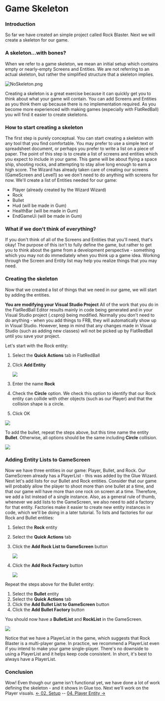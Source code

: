# Game Skeleton

### Introduction

So far we have created an simple project called Rock Blaster. Next we will create a skeleton for our game.

### A skeleton...with bones?

When we refer to a game skeleton, we mean an initial setup which contains empty or nearly-empty Screens and Entities. We are not referring to an actual skeleton, but rather the simplified structure that a skeleton implies.

![NoSkeleton.png](../../media/migrated\_media-NoSkeleton.png)&#x20;

Creating a skeleton is a great exercise because it can quickly get you to think about what your game will contain. You can add Screens and Entities as you think them up because there is no implementation required. As you become more experienced with making games (especially with FlatRedBall) you will find it easier to create skeletons.

### How to start creating a skeleton

The first step is purely conceptual. You can start creating a skeleton with any tool that you find comfortable. You may prefer to use a simple text or spreadsheet document, or perhaps you prefer to write a list on a piece of paper. The point of this step is to create a list of screens and entities which you expect to include in your game. This game will be about flying a space ship, shooting rocks, and attempting to stay alive long enough to earn a high score. The Wizard has already taken care of creating our screens (GameScreen and Level1) so we don't need to do anything with screens for now. We'll create a list of Entities needed for our game:

* Player (already created by the Wizard Wizard)
* Rock
* Bullet
* Hud (will be made in Gum)
* HealthBar (will be made in Gum)
* EndGameUi (will be made in Gum)

### What if we don't think of everything?

If you don't think of all of the Screens and Entities that you'll need, that's okay! The purpose of this isn't to fully define the game, but rather to get you to think about the game from a development perspective - something which you may not do immediately when you think up a game idea. Working through the Screen and Entity list may help you realize things that you may need.

### Creating the skeleton

Now that we created a list of things that we need in our game, we will start by adding the entities.

**You are modifying your Visual Studio Project** All of the work that you do in the FlatRedBall Editor results mainly in code being generated and in your Visual Studio project (.csproj) being modified. Normally you don't need to do anything - when you add things to FRB, they will automatically show up in Visual Studio. However, keep in mind that any changes made in Visual Studio (such as adding new classes) will not be picked up by FlatRedBall until you save your project.

Let's start with the Rock entity:

1. Select the **Quick Actions** tab in FlatRedBall
2.  Click **Add Entity**

    ![](../../media/2021-03-img\_604cdc3e88ab2.png)
3. Enter the name **Rock**
4. Check the **Circle** option. We check this option to identify that our Rock entity can collide with other objects (such as our Player) and that the collision shape is a circle.
5. Click OK

![](../../media/2021-03-img\_604cdc96adfb4.png)

To add the bullet, repeat the steps above, but this time name the entity **Bullet**. Otherwise, all options should be the same including **Circle** collision.

![](../../media/2021-03-img\_604cdd111f81c.png)

### Adding Entity Lists to GameScreen

Now we have three entities in our game: Player, Bullet, and Rock. Our GameScreen already has a PlayerList - this was added by the Glue Wizard. Next let's add lists for our Bullet and Rock entities. Consider that our game will probably allow the player to shoot more than one bullet at a time, and that our game will have more than one rock on screen at a time. Therefore, we add a list instead of a single instance. Also, as a general rule of thumb, whenever we add lists to the GameScreen, we also need to add a factory for that entity. Factories make it easier to create new entity instances in code, which we'll be doing in a later tutorial. To lists and factories for our Rock and Bullet entities:

1. Select the **Rock** entity
2. Select the **Quick Actions** tab
3.  Click the **Add Rock List to GameScreen** button

    ![](../../media/2021-03-img\_604ce7b4c3013.png)
4.  Click the **Add Rock Factory** button

    ![](../../media/2021-03-img\_604ce81a9c62e.png)

Repeat the steps above for the Bullet entity:

1. Select the **Bullet** entity
2. Select the **Quick Actions** tab
3. Click the **Add Bullet List to GameScreen** button
4. Click the **Add Bullet Factory** button

You should now have a **BulletList** and **RockList** in the GameScreen.

![](../../media/2021-03-img\_604cec80d6343.png)

Notice that we have a PlayerList in the game, which suggests that Rock Blaster is a multi-player game. In practice, we recommend a PlayerList even if you intend to make your game single-player. There's no downside to using a PlayerList and it helps keep code consistent. In short, it's best to always have a PlayerList.

### Conclusion

Wow! Even though our game isn't functional yet, we have done a lot of work defining the skeleton - and it shows in Glue too. Next we'll work on the Player visuals. [<- 02. Setup](tutorials-setup.md) -- [04. Player Entity ->](tutorials-main-ship-entity.md)
